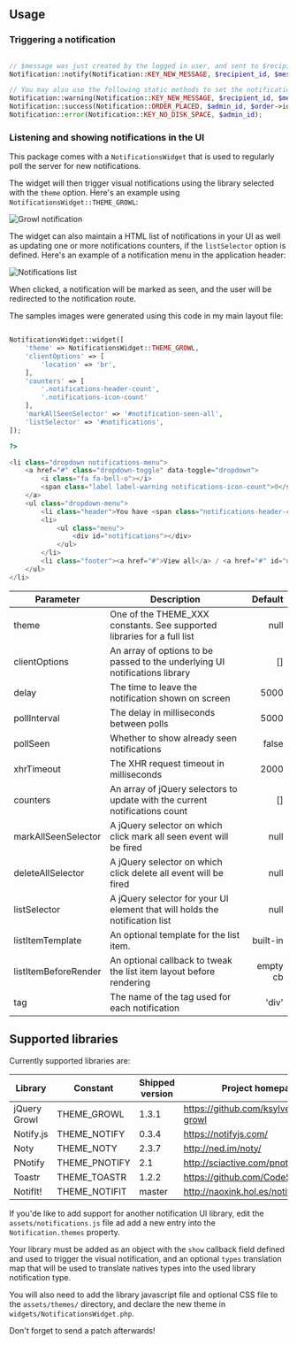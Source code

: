 Usage
-----

### Triggering a notification


```php

// $message was just created by the logged in user, and sent to $recipient_id
Notification::notify(Notification::KEY_NEW_MESSAGE, $recipient_id, $message->id);

// You may also use the following static methods to set the notification type:
Notification::warning(Notification::KEY_NEW_MESSAGE, $recipient_id, $message->id);
Notification::success(Notification::ORDER_PLACED, $admin_id, $order->id);
Notification::error(Notification::KEY_NO_DISK_SPACE, $admin_id);

```
          
### Listening and showing notifications in the UI

This package comes with a `NotificationsWidget` that is used to regularly poll the server for new
notifications.
 
The widget will then trigger visual notifications using the library selected with the `theme` option.
Here's an example using `NotificationsWidget::THEME_GROWL`:

![Growl notification](https://raw.githubusercontent.com/machour/yii2-notifications/master/docs/growl.png)

The widget can also maintain a HTML list of notifications in your UI as well as updating one or more
notifications counters, if the `listSelector` option is defined.
Here's an example of a notification menu in the application header: 

![Notifications list](https://raw.githubusercontent.com/machour/yii2-notifications/d4450ab164d62f5504c3ec31cfba50b95cf9a3d8/docs/list.png)

When clicked, a notification will be marked as seen, and the user will be redirected to the notification
route.

The samples images were generated using this code in my main layout file:
 
```php

NotificationsWidget::widget([
    'theme' => NotificationsWidget::THEME_GROWL,
    'clientOptions' => [
        'location' => 'br',
    ],
    'counters' => [
        '.notifications-header-count',
        '.notifications-icon-count'
    ],
    'markAllSeenSelector' => '#notification-seen-all',
    'listSelector' => '#notifications',
]);

?>

<li class="dropdown notifications-menu">
    <a href="#" class="dropdown-toggle" data-toggle="dropdown">
        <i class="fa fa-bell-o"></i>
        <span class="label label-warning notifications-icon-count">0</span>
    </a>
    <ul class="dropdown-menu">
        <li class="header">You have <span class="notifications-header-count">0</span> notifications</li>
        <li>
            <ul class="menu">
                <div id="notifications"></div>
            </ul>
        </li>
        <li class="footer"><a href="#">View all</a> / <a href="#" id="notification-seen-all">Mark all as seen</a></li>
    </ul>
</li>
```

| Parameter            | Description                                                                 | Default     |
| -------------------- | --------------------------------------------------------------------------- | -----------:|
| theme                | One of the THEME_XXX constants. See supported libraries for a full list     | null        |
| clientOptions        | An array of options to be passed to the underlying UI notifications library | []          |
| delay                | The time to leave the notification shown on screen                          | 5000        |
| pollInterval         | The delay in milliseconds between polls                                     | 5000        |
| pollSeen             | Whether to show already seen notifications                                  | false       |
| xhrTimeout           | The XHR request timeout in milliseconds                                     | 2000        |
| counters             | An array of jQuery selectors to update with the current notifications count | []          |
| markAllSeenSelector  | A jQuery selector on which click mark all seen event will be fired          | null        |
| deleteAllSelector    | A jQuery selector on which click delete all event will be fired             | null        |
| listSelector         | A jQuery selector for your UI element that will holds the notification list | null        |
| listItemTemplate     | An optional template for the list item.                                     | built-in    |
| listItemBeforeRender | An optional callback to tweak the list item layout before rendering         | empty cb    |
| tag                  | The name of the tag used for each notification                              | 'div'       |


Supported libraries
-------------------

Currently supported libraries are:

| Library        | Constant      | Shipped version | Project homepage                         |
| -------------- | ------------- | --------------- | ---------------------------------------- |
| jQuery Growl   | THEME_GROWL   | 1.3.1           | https://github.com/ksylvest/jquery-growl |
| Notify.js      | THEME_NOTIFY  | 0.3.4           | https://notifyjs.com/                    |
| Noty           | THEME_NOTY    | 2.3.7           | http://ned.im/noty/                      |
| PNotify        | THEME_PNOTIFY | 2.1             | http://sciactive.com/pnotify/            |
| Toastr         | THEME_TOASTR  | 1.2.2           | https://github.com/CodeSeven/toastr      |
| NotifIt!       | THEME_NOTIFIT | master          | http://naoxink.hol.es/notifIt/           |

If you'de like to add support for another notification UI library, edit the `assets/notifications.js` file
ad add a new entry into the `Notification.themes` property.

Your library must be added as an object with the `show` callback field defined and used to trigger the visual
notification, and an optional `types` translation map that will be used to translate natives types into the
used library notification type.

You will also need to add the library javascript file and optional CSS file to the `assets/themes/` directory,
and declare the new theme in `widgets/NotificationsWidget.php`.

Don't forget to send a patch afterwards!
